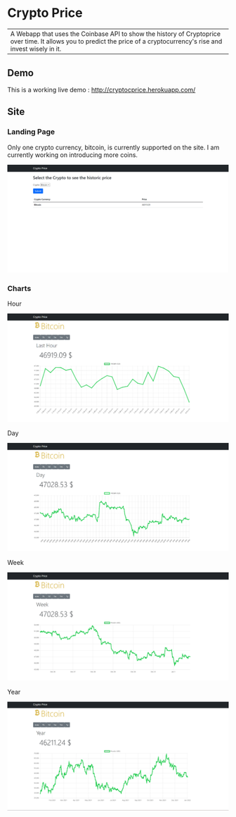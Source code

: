 # Crypto Price

<table>
<tr>
<td>
  A Webapp that uses the Coinbase API to show the history of Cryptoprice over time.
It allows you to predict the price of a cryptocurrency's rise and invest wisely in it.
</td>
</tr>
</table>

## Demo
This is a working live demo : http://cryptocprice.herokuapp.com/

## Site

### Landing Page

Only one crypto currency, bitcoin, is currently supported on the site. I am currently working on introducing more coins.

![](https://github.com/neelarya19/CryptoPrice/blob/main/demo/landing.png)

### Charts

Hour

![hour](https://github.com/neelarya19/CryptoPrice/blob/main/demo/hour.png)

Day

![day](https://github.com/neelarya19/CryptoPrice/blob/main/demo/day.png)

Week

![week](https://github.com/neelarya19/CryptoPrice/blob/main/demo/week.png)

Year

![year](https://github.com/neelarya19/CryptoPrice/blob/main/demo/year.png)






